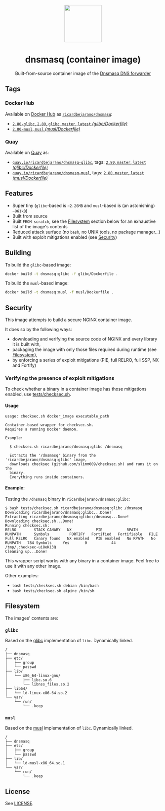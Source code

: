 <p align=center><img src=https://emojipedia-us.s3.dualstack.us-west-1.amazonaws.com/thumbs/320/apple/155/performing-arts_1f3ad.png width=120px></p>
<h1 align=center>dnsmasq (container image)</h1>
<p align=center>Built-from-source container image of the <a href=http://www.thekelleys.org.uk/dnsmasq/doc.html>Dnsmasq DNS forwarder</a></p>


## Tags

### Docker Hub

Available on [Docker Hub](https://hub.docker.com) as [`ricardbejarano/dnsmasq`](https://hub.docker.com/r/ricardbejarano/dnsmasq):

- [`2.80-glibc`, `2.80`, `glibc`, `master`, `latest` *(glibc/Dockerfile)*](https://github.com/ricardbejarano/dnsmasq/blob/master/glibc/Dockerfile)
- [`2.80-musl`, `musl` *(musl/Dockerfile)*](https://github.com/ricardbejarano/dnsmasq/blob/master/musl/Dockerfile)

### Quay

Available on [Quay](https://quay.io) as:

- [`quay.io/ricardbejarano/dnsmasq-glibc`](https://quay.io/repository/ricardbejarano/dnsmasq-glibc), tags: [`2.80`, `master`, `latest` *(glibc/Dockerfile)*](https://github.com/ricardbejarano/dnsmasq/blob/master/glibc/Dockerfile)
- [`quay.io/ricardbejarano/dnsmasq-musl`](https://quay.io/repository/ricardbejarano/dnsmasq-musl), tags: [`2.80`, `master`, `latest` *(musl/Dockerfile)*](https://github.com/ricardbejarano/dnsmasq/blob/master/musl/Dockerfile)


## Features

* Super tiny (`glibc`-based is `~2.26MB` and `musl`-based is (an astonishing) `~961kB`)
* Built from source
* Built `FROM scratch`, see the [Filesystem](#Filesystem) section below for an exhaustive list of the image's contents
* Reduced attack surface (no `bash`, no UNIX tools, no package manager...)
* Built with exploit mitigations enabled (see [Security](#Security))


## Building

To build the `glibc`-based image:

```bash
docker build -t dnsmasq:glibc -f glibc/Dockerfile .
```

To build the `musl`-based image:

```bash
docker build -t dnsmasq:musl -f musl/Dockerfile .
```


## Security

This image attempts to build a secure NGINX container image.

It does so by the following ways:

- downloading and verifying the source code of NGINX and every library it is built with,
- packaging the image with only those files required during runtime (see [Filesystem](#Filesystem)),
- by enforcing a series of exploit mitigations (PIE, full RELRO, full SSP, NX and Fortify)

### Verifying the presence of exploit mitigations

To check whether a binary in a container image has those mitigations enabled, use [tests/checksec.sh](https://github.com/ricardbejarano/dnsmasq/blob/master/tests/checksec.sh).

#### Usage

```
usage: checksec.sh docker_image executable_path

Container-based wrapper for checksec.sh.
Requires a running Docker daemon.

Example:

  $ checksec.sh ricardbejarano/dnsmasq:glibc /dnsmasq

  Extracts the '/dnsmasq' binary from the 'ricardbejarano/dnsmasq:glibc' image,
  downloads checksec (github.com/slimm609/checksec.sh) and runs it on the
  binary.
  Everything runs inside containers.
```

#### Example:

Testing the `/dnsmasq` binary in `ricardbejarano/dnsmasq:glibc`:

```
$ bash tests/checksec.sh ricardbejarano/dnsmasq:glibc /dnsmasq
Downloading ricardbejarano/dnsmasq:glibc...Done!
Extracting ricardbejarano/dnsmasq:glibc:/dnsmasq...Done!
Downloading checksec.sh...Done!
Running checksec.sh:
RELRO        STACK CANARY   NX           PIE           RPATH      RUNPATH      Symbols         FORTIFY   Fortified   Fortifiable   FILE
Full RELRO   Canary found   NX enabled   PIE enabled   No RPATH   No RUNPATH   784 Symbols     Yes       0           44            /tmp/.checksec-ui8eKi3Q
Cleaning up...Done!
```

This wrapper script works with any binary in a container image. Feel free to use it with any other image.

Other examples:

- `bash tests/checksec.sh debian /bin/bash`
- `bash tests/checksec.sh alpine /bin/sh`


## Filesystem

The images' contents are:

### `glibc`

Based on the [glibc](https://www.gnu.org/software/libc/) implementation of `libc`. Dynamically linked.

```
/
├── dnsmasq
├── etc/
│   ├── group
│   └── passwd
├── lib/
│   └── x86_64-linux-gnu/
│       ├── libc.so.6
│       └── libnss_files.so.2
├── lib64/
│   └── ld-linux-x86-64.so.2
└── var/
    └── run/
        └── .keep
```

### `musl`

Based on the [musl](https://www.musl-libc.org/) implementation of `libc`. Dynamically linked.

```
/
├── dnsmasq
├── etc/
│   ├── group
│   └── passwd
├── lib/
│   └── ld-musl-x86_64.so.1
└── var/
    └── run/
        └── .keep
```


## License

See [LICENSE](https://github.com/ricardbejarano/dnsmasq/blob/master/LICENSE).
